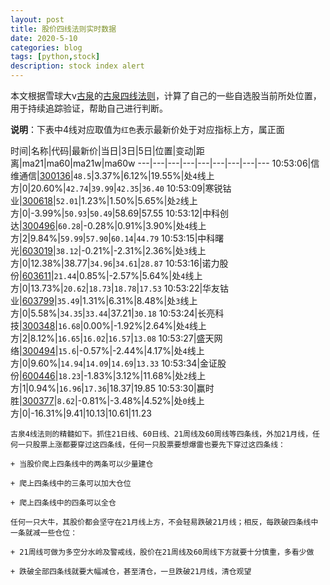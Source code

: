 ```yaml
---
layout: post
title: 股价四线法则实时数据
date: 2020-5-10
categories: blog
tags: [python,stock]
description: stock index alert
---
```



本文根据雪球大v[古泉](https://xueqiu.com/u/7148646888)的[古泉四线法则](https://xueqiu.com/7148646888/130498192)，计算了自己的一些自选股当前所处位置，用于持续追踪验证，帮助自己进行判断。

**说明**：下表中4线对应取值为`红色`表示最新价处于对应指标上方，属正面

时间|名称|代码|最新价|当日|3日|5日|位置|变动|距离|ma21|ma60|ma21w|ma60w
---|---|---|---|---|---|---|---|---
10:53:06|信维通信|[300136](https://xueqiu.com/S/SZ300136)|`48.5`|3.37%|6.12%|19.55%|处`4`线上方|0|20.60%|`42.74`|`39.99`|`42.35`|`36.40`
10:53:09|寒锐钴业|[300618](https://xueqiu.com/S/SZ300618)|`52.01`|1.23%|1.50%|5.65%|处`2`线上方|0|-3.99%|`50.93`|`50.49`|58.69|57.55
10:53:12|中科创达|[300496](https://xueqiu.com/S/SZ300496)|`60.28`|-0.28%|0.91%|3.90%|处`4`线上方|2|9.84%|`59.99`|`57.90`|`60.14`|`44.79`
10:53:15|中科曙光|[603019](https://xueqiu.com/S/SH603019)|`38.12`|-0.21%|-2.31%|2.36%|处`3`线上方|0|12.38%|38.77|`34.96`|`34.61`|`28.87`
10:53:16|诺力股份|[603611](https://xueqiu.com/S/SH603611)|`21.44`|0.85%|-2.57%|5.64%|处`4`线上方|0|13.73%|`20.62`|`18.73`|`18.78`|`17.53`
10:53:22|华友钴业|[603799](https://xueqiu.com/S/SH603799)|`35.49`|1.31%|6.31%|8.48%|处`3`线上方|0|5.58%|`34.35`|`33.44`|37.21|`30.18`
10:53:24|长亮科技|[300348](https://xueqiu.com/S/SZ300348)|`16.68`|0.00%|-1.92%|2.64%|处`4`线上方|2|8.12%|`16.65`|`16.02`|`16.57`|`13.08`
10:53:27|盛天网络|[300494](https://xueqiu.com/S/SZ300494)|`15.6`|-0.57%|-2.44%|4.17%|处`4`线上方|0|9.60%|`14.94`|`14.09`|`14.69`|`13.33`
10:53:34|金证股份|[600446](https://xueqiu.com/S/SH600446)|`18.23`|-1.83%|3.12%|11.68%|处`2`线上方|1|0.94%|`16.96`|`17.36`|18.37|19.85
10:53:30|赢时胜|[300377](https://xueqiu.com/S/SZ300377)|`8.62`|-0.81%|-3.48%|4.52%|处`0`线上方|0|-16.31%|9.41|10.13|10.61|11.23

```
古泉4线法则的精髓如下。抓住21日线、60日线、21周线及60周线等四条线，外加21月线，任何一只股票上涨都要穿过这四条线，任何一只股票要想爆雷也要先下穿过这四条线：

+ 当股价爬上四条线中的两条可以少量建仓

+ 爬上四条线中的三条可以加大仓位

+ 爬上四条线中的四条可以全仓

任何一只大牛，其股价都会坚守在21月线上方，不会轻易跌破21月线；相反，每跌破四条线中一条就减一些仓位：

+ 21周线可做为多空分水岭及警戒线，股价在21周线及60周线下方就要十分慎重，多看少做

+ 跌破全部四条线就要大幅减仓，甚至清仓，一旦跌破21月线，清仓观望
```